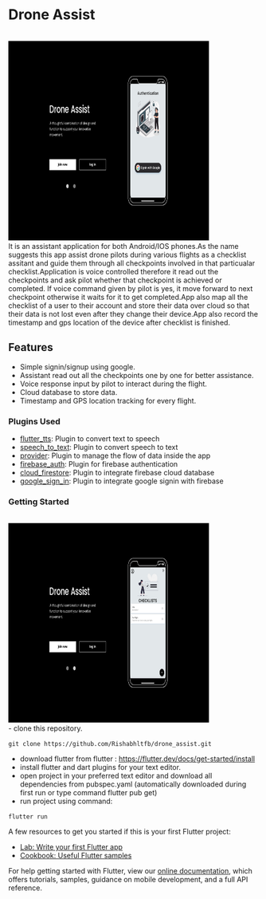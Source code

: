 # Drone Assist

<br>
  <img src="/assets/img/1.png" width="80%" height="400px">
 <br>
  It is an assistant application for both Android/IOS phones.As the name suggests this app assist drone pilots during various flights as a checklist assitant and guide them through all checkpoints involved in that particualar checklist.Application is voice controlled therefore it read out the checkpoints and ask pilot whether that checkpoint is achieved or completed. If voice command given by pilot is yes, it move forward to next checkpoint otherwise it waits for it to get completed.App also map all the checklist of a user to their account and store their data over cloud so that their data is not lost even after they change their device.App also record the timestamp and gps location of the device after checklist is finished.

## Features

-   Simple signin/signup using google.
-   Assistant read out all the checkpoints one by one for better assistance.
-   Voice response input by pilot to interact during the flight.
-   Cloud database to store data.
-   Timestamp and GPS location tracking for every flight.

### Plugins Used

-   [flutter_tts](https://pub.dev/packages/flutter_tts): Plugin to convert text to speech
-   [speech_to_text](https://pub.dev/packages/speech_to_text): Plugin to convert speech to text
-   [provider](https://pub.dev/packages/provider): Plugin to manage the flow of data inside the app
-   [firebase_auth](https://pub.dev/packages/firebase_auth): Plugin for firebase authentication
-   [cloud_firestore](https://pub.dev/packages/cloud_firestore): Plugin to integrate firebase cloud database
-   [google_sign_in](https://pub.dev/packages/google_sign_in): Plugin to integrate google signin with firebase

### Getting Started

<br>
  <img src="/assets/img/2.png" width="80%" height="400px">
 <br>
-   clone this repository.

```
git clone https://github.com/Rishabhltfb/drone_assist.git
```

-   download flutter from flutter : https://flutter.dev/docs/get-started/install
-   install flutter and dart plugins for your text editor.
-   open project in your preferred text editor and download all dependencies from pubspec.yaml (automatically downloaded during first run or type command flutter pub get)
-   run project using command:

```
flutter run
```

A few resources to get you started if this is your first Flutter project:

-   [Lab: Write your first Flutter app](https://flutter.dev/docs/get-started/codelab)
-   [Cookbook: Useful Flutter samples](https://flutter.dev/docs/cookbook)

For help getting started with Flutter, view our
[online documentation](https://flutter.dev/docs), which offers tutorials,
samples, guidance on mobile development, and a full API reference.
